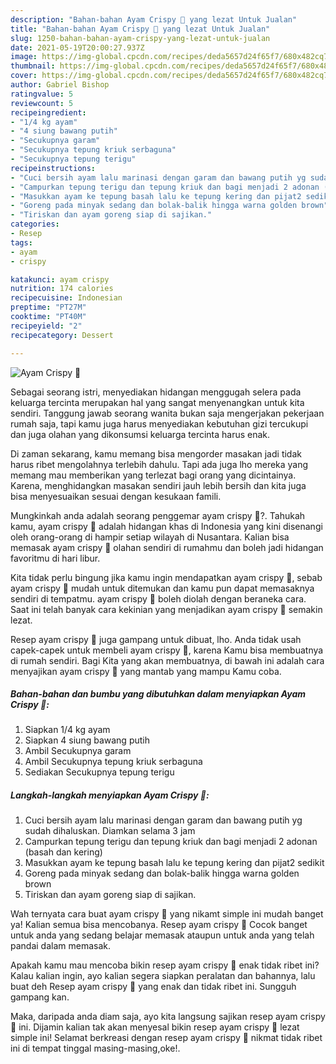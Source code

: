 ```yaml
---
description: "Bahan-bahan Ayam Crispy 🍗 yang lezat Untuk Jualan"
title: "Bahan-bahan Ayam Crispy 🍗 yang lezat Untuk Jualan"
slug: 1250-bahan-bahan-ayam-crispy-yang-lezat-untuk-jualan
date: 2021-05-19T20:00:27.937Z
image: https://img-global.cpcdn.com/recipes/deda5657d24f65f7/680x482cq70/ayam-crispy-🍗-foto-resep-utama.jpg
thumbnail: https://img-global.cpcdn.com/recipes/deda5657d24f65f7/680x482cq70/ayam-crispy-🍗-foto-resep-utama.jpg
cover: https://img-global.cpcdn.com/recipes/deda5657d24f65f7/680x482cq70/ayam-crispy-🍗-foto-resep-utama.jpg
author: Gabriel Bishop
ratingvalue: 5
reviewcount: 5
recipeingredient:
- "1/4 kg ayam"
- "4 siung bawang putih"
- "Secukupnya garam"
- "Secukupnya tepung kriuk serbaguna"
- "Secukupnya tepung terigu"
recipeinstructions:
- "Cuci bersih ayam lalu marinasi dengan garam dan bawang putih yg sudah dihaluskan. Diamkan selama 3 jam"
- "Campurkan tepung terigu dan tepung kriuk dan bagi menjadi 2 adonan (basah dan kering)"
- "Masukkan ayam ke tepung basah lalu ke tepung kering dan pijat2 sedikit"
- "Goreng pada minyak sedang dan bolak-balik hingga warna golden brown"
- "Tiriskan dan ayam goreng siap di sajikan."
categories:
- Resep
tags:
- ayam
- crispy

katakunci: ayam crispy 
nutrition: 174 calories
recipecuisine: Indonesian
preptime: "PT27M"
cooktime: "PT40M"
recipeyield: "2"
recipecategory: Dessert

---
```



![Ayam Crispy 🍗](https://img-global.cpcdn.com/recipes/deda5657d24f65f7/680x482cq70/ayam-crispy-🍗-foto-resep-utama.jpg)

Sebagai seorang istri, menyediakan hidangan menggugah selera pada keluarga tercinta merupakan hal yang sangat menyenangkan untuk kita sendiri. Tanggung jawab seorang  wanita bukan saja mengerjakan pekerjaan rumah saja, tapi kamu juga harus menyediakan kebutuhan gizi tercukupi dan juga olahan yang dikonsumsi keluarga tercinta harus enak.

Di zaman  sekarang, kamu memang bisa mengorder masakan jadi tidak harus ribet mengolahnya terlebih dahulu. Tapi ada juga lho mereka yang memang mau memberikan yang terlezat bagi orang yang dicintainya. Karena, menghidangkan masakan sendiri jauh lebih bersih dan kita juga bisa menyesuaikan sesuai dengan kesukaan famili. 



Mungkinkah anda adalah seorang penggemar ayam crispy 🍗?. Tahukah kamu, ayam crispy 🍗 adalah hidangan khas di Indonesia yang kini disenangi oleh orang-orang di hampir setiap wilayah di Nusantara. Kalian bisa memasak ayam crispy 🍗 olahan sendiri di rumahmu dan boleh jadi hidangan favoritmu di hari libur.

Kita tidak perlu bingung jika kamu ingin mendapatkan ayam crispy 🍗, sebab ayam crispy 🍗 mudah untuk ditemukan dan kamu pun dapat memasaknya sendiri di tempatmu. ayam crispy 🍗 boleh diolah dengan beraneka cara. Saat ini telah banyak cara kekinian yang menjadikan ayam crispy 🍗 semakin lezat.

Resep ayam crispy 🍗 juga gampang untuk dibuat, lho. Anda tidak usah capek-capek untuk membeli ayam crispy 🍗, karena Kamu bisa membuatnya di rumah sendiri. Bagi Kita yang akan membuatnya, di bawah ini adalah cara menyajikan ayam crispy 🍗 yang mantab yang mampu Kamu coba.

<!--inarticleads1-->

##### Bahan-bahan dan bumbu yang dibutuhkan dalam menyiapkan Ayam Crispy 🍗:

1. Siapkan 1/4 kg ayam
1. Siapkan 4 siung bawang putih
1. Ambil Secukupnya garam
1. Ambil Secukupnya tepung kriuk serbaguna
1. Sediakan Secukupnya tepung terigu




<!--inarticleads2-->

##### Langkah-langkah menyiapkan Ayam Crispy 🍗:

1. Cuci bersih ayam lalu marinasi dengan garam dan bawang putih yg sudah dihaluskan. Diamkan selama 3 jam
1. Campurkan tepung terigu dan tepung kriuk dan bagi menjadi 2 adonan (basah dan kering)
1. Masukkan ayam ke tepung basah lalu ke tepung kering dan pijat2 sedikit
1. Goreng pada minyak sedang dan bolak-balik hingga warna golden brown
1. Tiriskan dan ayam goreng siap di sajikan.




Wah ternyata cara buat ayam crispy 🍗 yang nikamt simple ini mudah banget ya! Kalian semua bisa mencobanya. Resep ayam crispy 🍗 Cocok banget untuk anda yang sedang belajar memasak ataupun untuk anda yang telah pandai dalam memasak.

Apakah kamu mau mencoba bikin resep ayam crispy 🍗 enak tidak ribet ini? Kalau kalian ingin, ayo kalian segera siapkan peralatan dan bahannya, lalu buat deh Resep ayam crispy 🍗 yang enak dan tidak ribet ini. Sungguh gampang kan. 

Maka, daripada anda diam saja, ayo kita langsung sajikan resep ayam crispy 🍗 ini. Dijamin kalian tak akan menyesal bikin resep ayam crispy 🍗 lezat simple ini! Selamat berkreasi dengan resep ayam crispy 🍗 nikmat tidak ribet ini di tempat tinggal masing-masing,oke!.

